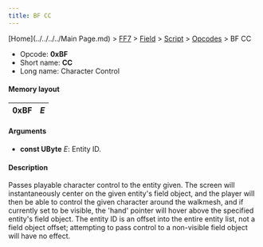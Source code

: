 ```yaml
---
title: BF CC
---
```


[Home](../../../../Main Page.md) > [FF7](../../../../FF7.md) > [Field](../../../Field.md) > [Script](../../Script.md) > [Opcodes](../Opcodes.md) > BF CC

-   Opcode: **0xBF**
-   Short name: **CC**
-   Long name: Character Control

#### Memory layout

| 0xBF | *E* |
|------|-----|

#### Arguments

-   **const UByte** *E*: Entity ID.

#### Description

Passes playable character control to the entity given. The screen will instantaneously center on the given entity's field object, and the player will then be able to control the given character around the walkmesh, and if currently set to be visible, the 'hand' pointer will hover above the specified entity's field object. The entity ID is an offset into the entire entity list, not a field object offset; attempting to pass control to a non-visible field object will have no effect.
